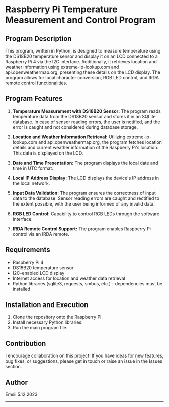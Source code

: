 # Raspberry Pi Temperature Measurement and Control Program

## Program Description

This program, written in Python, is designed to measure temperature using the DS18B20 temperature sensor and display it on an LCD connected to a Raspberry Pi 4 via the I2C interface. Additionally, it retrieves location and weather information using extreme-ip-lookup.com and api.openweathermap.org, presenting these details on the LCD display. The program allows for local character conversion, RGB LED control, and IRDA remote control functionalities.

## Program Features

1. **Temperature Measurement with DS18B20 Sensor:** The program reads temperature data from the DS18B20 sensor and stores it in an SQLite database. In case of sensor reading errors, the user is notified, and the error is caught and not considered during database storage.

2. **Location and Weather Information Retrieval:** Utilizing extreme-ip-lookup.com and api.openweathermap.org, the program fetches location details and current weather information of the Raspberry Pi's location. This data is displayed on the LCD.

3. **Date and Time Presentation:** The program displays the local date and time in UTC format.

4. **Local IP Address Display:** The LCD displays the device's IP address in the local network.

5. **Input Data Validation:** The program ensures the correctness of input data to the database. Sensor reading errors are caught and rectified to the extent possible, with the user being informed of any invalid data.

6. **RGB LED Control:** Capability to control RGB LEDs through the software interface.

7. **IRDA Remote Control Support:** The program enables Raspberry Pi control via an IRDA remote.

## Requirements

- Raspberry Pi 4
- DS18B20 temperature sensor
- I2C-enabled LCD display
- Internet access for location and weather data retrieval
- Python libraries (sqlite3, requests, smbus, etc.) - dependencies must be installed

## Installation and Execution

1. Clone the repository onto the Raspberry Pi.
2. Install necessary Python libraries.
3. Run the main program file.

## Contribution

I encourage collaboration on this project! If you have ideas for new features, bug fixes, or suggestions, please get in touch or raise an issue in the Issues section.

## Author

Emsii
5.12.2023

---







